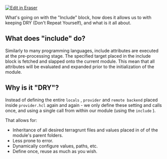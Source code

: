 <p><a target="_blank" href="https://app.eraser.io/workspace/t0RFezRkZMg5RQQ70hK1" id="edit-in-eraser-github-link"><img alt="Edit in Eraser" src="https://firebasestorage.googleapis.com/v0/b/second-petal-295822.appspot.com/o/images%2Fgithub%2FOpen%20in%20Eraser.svg?alt=media&amp;token=968381c8-a7e7-472a-8ed6-4a6626da5501"></a></p>

What's going on with the "Include" block, how does it allows us to with keeping DRY (Don't Repeat Yourself), and what is it all about.

## What does "include" do?
Similarly to many programming languages, include attributes are executed at the pre-processing stage. The specified target placed in the include block is fetched and slapped onto the current module. This mean that all attributes will be evaluated and expanded prior to the initialization of the module.

## Why is it "DRY"?
Instead of defining the entire `locals` , `provider`  and `remote backend` placed inside `provider.hcl` again and again - we only define these setting and calls once, and using a single call from within our module (using the `include` ). 

That allows for:

- Inheritance of all desired terragrunt files and values placed in of of the module's parent folders.
- Less prone to error.
- Dynamically configure values, paths, etc.
- Define once, reuse as much as you wish.



<!--- Eraser file: https://app.eraser.io/workspace/t0RFezRkZMg5RQQ70hK1 --->